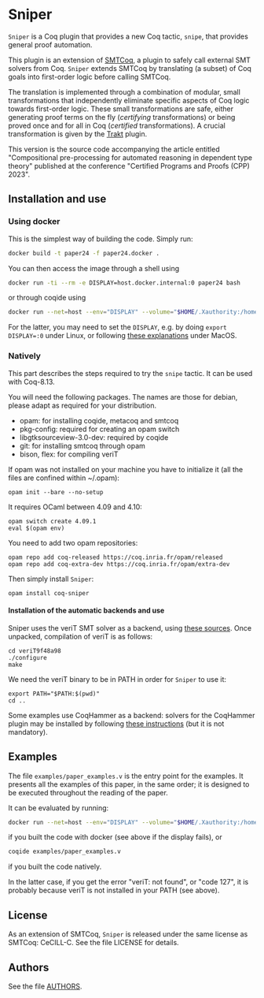# Sniper

`Sniper` is a Coq plugin that provides a new Coq tactic, `snipe`, that
provides general proof automation.

This plugin is an extension of [SMTCoq](https://smtcoq.github.io), a
plugin to safely call external SMT solvers from Coq. `Sniper` extends
SMTCoq by translating (a subset) of Coq goals into first-order logic
before calling SMTCoq.

The translation is implemented through a combination of modular, small
transformations that independently eliminate specific aspects of Coq
logic towards first-order logic. These small transformations are safe,
either generating proof terms on the fly (*certifying* transformations)
or being proved once and for all in Coq (*certified* transformations). A
crucial transformation is given by the
[Trakt](https://github.com/ecranceMERCE/trakt) plugin.

This version is the source code accompanying the article entitled
"Compositional pre-processing for automated reasoning in dependent type
theory" published at the conference "Certified Programs and Proofs (CPP)
2023".


## Installation and use
### Using docker
This is the simplest way of building the code. Simply run:
```bash
docker build -t paper24 -f paper24.docker .
```

You can then access the image through a shell using
```bash
docker run -ti --rm -e DISPLAY=host.docker.internal:0 paper24 bash
```
or through coqide using
```bash
docker run --net=host --env="DISPLAY" --volume="$HOME/.Xauthority:/home/coq/.Xauthority:rw" paper24 coqide
```
For the latter, you may need to set the `DISPLAY`, e.g. by doing `export
DISPLAY=:0` under Linux, or following [these
explanations](https://cntnr.io/running-guis-with-docker-on-mac-os-x-a14df6a76efc)
under MacOS.

### Natively

This part describes the steps required to try the `snipe` tactic. It can
be used with Coq-8.13.

You will need the following packages. The names are those for debian, please adapt as required for your distribution.
- opam: for installing coqide, metacoq and smtcoq
- pkg-config: required for creating an opam switch
- libgtksourceview-3.0-dev: required by coqide
- git: for installing smtcoq through opam
- bison, flex: for compiling veriT

If opam was not installed on your machine you have to initialize it (all the files are confined within ~/.opam):
```
opam init --bare --no-setup
```

It requires OCaml between 4.09 and 4.10:
```
opam switch create 4.09.1
eval $(opam env)
```

You need to add two opam repositories:
```
opam repo add coq-released https://coq.inria.fr/opam/released
opam repo add coq-extra-dev https://coq.inria.fr/opam/extra-dev
```

Then simply install `Sniper`:
```
opam install coq-sniper
```

#### Installation of the automatic backends and use

Sniper uses the veriT SMT solver as a backend, using [these sources](https://www.lri.fr/~keller/Documents-recherche/Smtcoq/veriT9f48a98.tar.gz).
Once unpacked, compilation of veriT is as follows:
```
cd veriT9f48a98
./configure
make
```

We need the veriT binary to be in PATH in order for `Sniper` to use it:
```
export PATH="$PATH:$(pwd)"
cd ..
```

Some examples use CoqHammer as a backend: solvers for the CoqHammer
  plugin may be installed by following [these
  instructions](https://coqhammer.github.io/#installation-of-first-order-provers)
  (but it is not mandatory).

## Examples
The file `examples/paper_examples.v` is the entry point for the
examples. It presents all the examples of this paper, in the same order;
it is designed to be executed throughout the reading of the paper.

It can be evaluated by running:
```bash
docker run --net=host --env="DISPLAY" --volume="$HOME/.Xauthority:/home/coq/.Xauthority:rw" sniper coqide /home/coq/sniper/examples/paper_examples.v
```
if you built the code with docker (see above if the display fails), or
```bash
coqide examples/paper_examples.v
```
if you built the code natively.

In the latter case, if you get the error "veriT: not found", or "code
127", it is probably because veriT is not installed in your PATH (see
above).

## License
As an extension of SMTCoq, `Sniper` is released under the same license
as SMTCoq: CeCILL-C. See the file LICENSE for details.


## Authors
See the file [AUTHORS](https://github.com/smtcoq/sniper/blob/master/AUTHORS).
